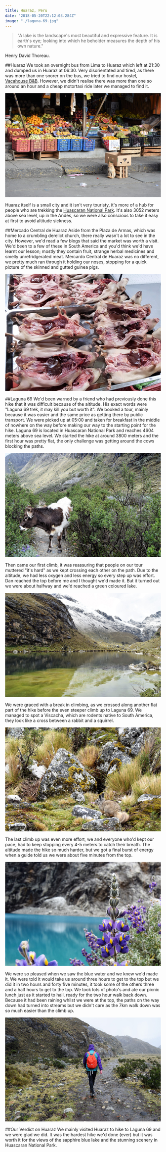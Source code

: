 ```yaml
---
title: Huaraz, Peru
date: "2018-05-20T22:12:03.284Z"
image: "./laguna-69.jpg"
---
```


>"A lake is the landscape's most beautiful and expressive feature. It is earth's eye; looking into which he beholder measures the depth of his own nature."

Henry David Thoreau.

##Huaraz
We took an overnight bus from Lima to Huaraz which left at 21:30 and dumped us in Huaraz at 06:30. Very disorientated and tired, as there was more than one snorer on the bus, we tried to find our hostel, [Vacahouse B&B](https://www.booking.com/hotel/pe/vacahouse-huaraz-b-b.en-gb.html?aid=357026;label=gog235jc-hotel-XX-pe-vacahouseNhuarazNbNb-unspec-pe-com-L%3Aen-O%3AwindowsS10-B%3Achrome-N%3AXX-S%3Abo-U%3AXX-H%3As;sid=afa45bdb0846f6aa56e77743f5f154c6;dist=0&sb_price_type=total&type=total&). However, we didn't realise there was more than one so around an hour and a cheap motortaxi ride later we managed to find it.

![Huaraz Market Stall](./market.jpg "Huaraz Market Stall")

Huaraz itself is a small city and it isn't very touristy, it's more of a hub for people who are trekking the [Huascaran National Park](https://en.wikipedia.org/wiki/Huascar%C3%A1n_National_Park). It's also 3052 meters above sea level, up in the Andes, so we were also conscious to take it easy at first to avoid altitude sickness.

##Mercado Central de Huaraz
Aside from the Plaza de Armas, which was home to a crumbling derelict church, there really wasn't a lot to see in the city. However, we'd read a few blogs that said the market was worth a visit. We'd been to a few of these in South America and you'd think we'd have learnt our lesson; mostly they contain fruit, strange herbal medicines and smelly unrefridgerated meat. Mercardo Central de Huaraz was no different, we pretty much ran through it holding our noses, stopping for a quick picture of the skinned and gutted guinea pigs.

![Guinea pigs](./guinea-pigs.jpg "Guinea pigs")

##Laguna 69
We'd been warned by a friend who had previously done this hike that it was difficult because of the altitude. His exact words were "Laguna 69 trek, it may kill you but worth it". We booked a tour, mainly because it was easier and the same price as getting there by public transport. We were picked up at 05:00 and taken for breakfast in the middle of nowhere on the way before making our way to the starting point for the hike. Laguna 69 is located in Huascaran National Park and reaches 4604 meters above sea level. We started the hike at around 3800 meters and the first hour was pretty flat, the only challenge was getting around the cows blocking the paths.

![Cow](./cow.jpg "Cow")

Then came our first climb, it was reassuring that people on our tour muttered "it's hard" as we kept crossing each other on the path. Due to the altitude, we had less oxygen and less energy so every step up was effort. Dan reached the top before me and I thought we'd made it. But it turned out we were about halfway and we'd reached a green coloured lake.

![Different lake](./different-lake.jpg "Different lake")

We were graced with a break in climbing, as we crossed along another flat part of the hike before the even steeper climb up to Laguna 69. We managed to spot a Viscacha, which are rodents native to South America, they look like a cross between a rabbit and a squirrel.

![Viscacha](./viscacha.jpg "Viscacha")

The last climb up was even more effort, we and everyone who'd kept our pace, had to keep stopping every 4-5 meters to catch their breath. The altitude made the hike so much harder, but we got a final burst of energy when a guide told us we were about five minutes from the top.

![Flowers](./flowers.jpg "flowers")

We were so pleased when we saw the blue water and we knew we'd made it. We were told it would take us around three hours to get to the top but we did it in two hours and forty five minutes, it took some of the others three and a half hours to get to the top. We took lots of photo's and ate our picnic lunch just as it started to hail, ready for the two hour walk back down. Because it had been raining whilst we were at the top, the paths on the way down had turned into streams but we didn't care as the 7km walk down was so much easier than the climb up.

![Rain](./rain.jpg "Rain")

##Our Verdict on Huaraz
We mainly visited Huaraz to hike to Laguna 69 and we were glad we did. It was the hardest hike we'd done (ever) but it was worth it for the views of the sapphire blue lake and the stunning scenery in Huascaran National Park.


